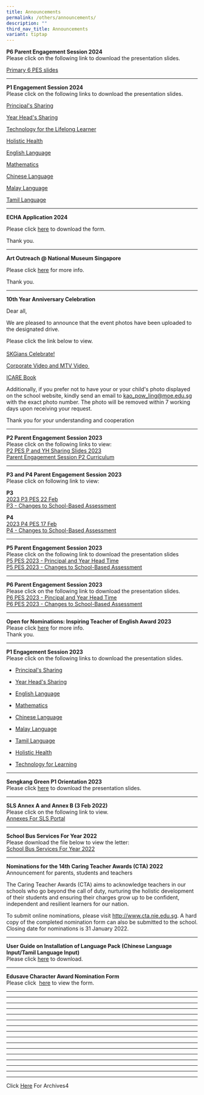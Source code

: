 ```yaml
---
title: Announcements
permalink: /others/announcements/
description: ""
third_nav_title: Announcements
variant: tiptap
---
```

<p></p>
<p><strong>P6 Parent Engagement Session 2024<br></strong>Please click on
the following link to download the presentation slides.</p>
<p><a href="/files/Primary_6_PES.pdf" rel="noopener noreferrer nofollow" target="_blank">Primary 6 PES slides</a>
</p>
<hr>
<p><strong>P1 Engagement Session 2024<br></strong>Please click on the following
links to download the presentation slides.</p>
<p><a href="/files/Principal_Sharing.pdf" rel="noopener noreferrer nofollow" target="_blank">Principal's Sharing</a>
</p>
<p><a href="/files/Year_Head_Sharing.pdf" rel="noopener noreferrer nofollow" target="_blank">Year Head's Sharing</a>
</p>
<p><a href="/files/Technology_for_Learning.pdf" rel="noopener noreferrer nofollow" target="_blank">Technology for the Lifelong Learner</a>
</p>
<p><a href="/files/Holistic_Health.pdf" rel="noopener noreferrer nofollow" target="_blank">Holistic Health</a>
</p>
<p><a href="/files/English_Language.pdf" rel="noopener noreferrer nofollow" target="_blank">English Language</a>
</p>
<p><a href="/files/Mathematics_2024.pdf" rel="noopener noreferrer nofollow" target="_blank">Mathematics</a>
</p>
<p><a href="/files/Chinese_Language.pdf" rel="noopener noreferrer nofollow" target="_blank">Chinese Language</a>
</p>
<p><a href="/files/Malay_Language.pdf" rel="noopener noreferrer nofollow" target="_blank">Malay Language</a>
</p>
<p><a href="/files/Tamil_Language.pdf" rel="noopener noreferrer nofollow" target="_blank">Tamil Language</a>
</p>
<hr>
<p><strong>ECHA Application 2024</strong>
</p>
<p>Please click <a href="https://docs.google.com/document/d/1hz1IhJCLECUDAyEUmUG0NGEq29Wy1eOl/edit?usp=drive_link&amp;ouid=109524831007664083125&amp;rtpof=true&amp;sd=true" rel="noopener" target="_blank">here</a> to
download the form.</p>
<p>Thank you.</p>
<hr>
<p><strong>Art Outreach @ National Museum Singapore</strong>
</p>
<p>Please click <a href="https://drive.google.com/file/d/1wXeEPxAgJBx3knqtrYqNILt26RMJ0xrD/view?usp=drive_link" rel="noopener" target="_blank">here</a> for
more info.</p>
<p>Thank you.</p>
<hr>
<p><strong>10th Year Anniversary Celebration</strong>
</p>
<p>Dear all,</p>
<p>We are pleased to announce that the event photos have been uploaded to
the designated drive.&nbsp;</p>
<p>Please click the link below to view.
<br>
<br><a href="https://drive.google.com/drive/folders/1s2eae6oBfmkk-Y4OBZM-vFcOTuWjbXOH?usp=sharing" rel="noopener" target="_blank">SKGians Celebrate!</a>
</p>
<p><a href="/others/announcements/10thyearanniversarycelebration/" rel="noopener noreferrer nofollow" target="_blank">Corporate Video and MTV Video&nbsp;</a>
</p>
<p><a href="https://drive.google.com/drive/folders/1--zrSWJ7DkQG_FIZfQXhHaGRM0Sp7tLz" rel="noopener" target="_blank">ICARE Book</a>
</p>
<p>Additionally, if you prefer not to have your or your child's photo displayed
on the school website, kindly send an email to <a href="mailto:kao_pow_ling@moe.edu.sg" rel="noopener noreferrer nofollow" target="">kao_pow_ling@moe.edu.sg</a> with the
exact photo number. The photo will be removed within 7 working days upon
receiving your request.</p>
<p>Thank you for your understanding and cooperation</p>
<hr>
<p><strong>P2 Parent Engagement Session 2023<br></strong>Please click on
the following links to view:
<br><a href="/files/P2%20PES%20P%20and%20YH%20Sharing%20Slides%202023%20for%20Uploading.pdf" rel="noopener" target="_blank">P2 PES P and YH Sharing Slides 2023</a> 
<br><a href="/files/Parent%20Engagement%20Session_P2%20Curriculum_for%20uploading.pdf" rel="noopener" target="_blank">Parent Engagement Session P2 Curriculum</a>
</p>
<hr>
<p><strong>P3 and P4 Parent Engagement Session 2023<br></strong>Please click
on following link to view:</p>
<p><strong>P3<br></strong><a href="/files/2023%20P3%20PES%2022%20Feb%20_P%20and%20YH%20talk.pdf" rel="noopener" target="_blank">2023 P3 PES 22 Feb</a> 
<br><a href="/files/Changes%20to%20School-Based%20Assessment_P3%20PES%202023.pdf" rel="noopener" target="_blank">P3 - Changes to School-Based Assessment</a>
</p>
<p><strong>P4<br></strong><a href="/files/2023%20P4%20PES_17%20Feb.pdf" rel="noopener" target="_blank">2023 P4 PES 17 Feb</a> 
<br><a href="/files/Changes%20to%20School-Based%20Assessment_P4%20PES%202023.pdf" rel="noopener" target="_blank">P4 - Changes to School-Based Assessment</a>
</p>
<hr>
<p><strong>P5 Parent Engagement Session 2023<br></strong>Please click on
the following link to download the presentation slides
<br><a href="/files/1%20P5%20PES%202023%20-%20Principal%20and%20YH%20Time%20For%20website.pdf" rel="noopener noreferrer nofollow" target="_blank">P5 PES 2023 - Principal and Year Head Time</a> 
<br><a href="/files/2%20P5%20PES%202023%20-%20Changes%20to%20School-Based%20Assessment.pdf" rel="noopener noreferrer nofollow" target="_blank">P5 PES 2023 - Changes to School-Based Assessment</a>
</p>
<hr>
<p><strong>P6 Parent Engagement Session 2023<br></strong>Please click on
the following link to download the presentation slides.
<br><a href="/files/1%20P6%20PES%202023%20-%20Principal%20and%20YH%20Time%20for%20uploading.pdf" rel="noopener" target="_blank">P6 PES 2023 - Pincipal and Year Head Time</a> 
<br><a href="/files/2%20P6%20PES%202023%20-%20Changes%20to%20School-Based%20Assessment%20for%20uploading.pdf" rel="noopener" target="_blank">P6 PES 2023 - Changes to School-Based Assessment</a>
</p>
<hr>
<p><strong>Open for Nominations: Inspiring Teacher of English Award 2023<br></strong>Please
click&nbsp;<a href="/others/announcements/open-for-nominations-inspiring-teacher-of-english-award-2023" rel="noopener noreferrer nofollow" target="_blank">here</a> for
more info.
<br>Thank you.</p>
<hr>
<p><strong>P1 Engagement Session 2023<br></strong>Please click on the following
links to download the presentation slides.</p>
<ul data-tight="true" class="tight">
<li>
<p><a href="/files/Principals%20Sharing.pdf" rel="noopener noreferrer nofollow" target="_blank">Principal's Sharing</a>
</p>
</li>
<li>
<p><a href="/files/Year%20Head%20Sharing.pdf" rel="noopener noreferrer nofollow" target="_blank">Year Head's Sharing</a>
</p>
</li>
<li>
<p><a href="/files/English%20Language.pdf" rel="noopener noreferrer nofollow" target="_blank">English Language</a>
</p>
</li>
<li>
<p><a href="/files/Mathematics.pdf" rel="noopener noreferrer nofollow" target="_blank">Mathematics</a>
</p>
</li>
<li>
<p><a href="/files/Chinese%20Language.pdf" rel="noopener noreferrer nofollow" target="_blank">Chinese Language</a>
</p>
</li>
<li>
<p><a href="/files/Malay%20Language.pdf" rel="noopener noreferrer nofollow" target="_blank">Malay Language</a>
</p>
</li>
<li>
<p><a href="/files/Tamil%20Language.pdf" rel="noopener noreferrer nofollow" target="_blank">Tamil Language</a>
</p>
</li>
<li>
<p><a href="/files/Holistic%20Health.pdf" rel="noopener noreferrer nofollow" target="_blank">Holistic Health</a>
</p>
</li>
<li>
<p><a href="/files/Technology%20for%20Learning.pdf" rel="noopener noreferrer nofollow" target="_blank">Technology for Learning</a>
</p>
</li>
</ul>
<hr>
<p><strong>Sengkang Green P1 Orientation 2023</strong> 
<br>Please click&nbsp;<a href="/files/SengKang%20Green%20P1%20Orientation%202023%20Updated.pdf" rel="noopener" target="_blank">here</a>&nbsp;to
download the presentation slides.</p>
<hr>
<p><strong>SLS Annex A and Annex B (3 Feb 2022)<br></strong>Please click
on the following link to view.
<br><a href="/files/Annexes%20For%20SLS.pdf" rel="noopener" target="_blank">Annexes For SLS Portal</a>
</p>
<hr>
<p><strong>School Bus Services For Year 2022<br></strong>Please download
the file below to view the letter:
<br><a href="/files/School%20Bus%20Services%20for%20Year%202022.pdf" rel="noopener" target="_blank">School Bus Services For Year 2022</a>
</p>
<hr>
<p><strong>Nominations for the 14th Caring Teacher Awards (CTA) 2022<br></strong>Announcement
for parents, students and teachers</p>
<p>The Caring Teacher Awards (CTA) aims to acknowledge teachers in our schools
who go beyond the call of duty, nurturing the holistic development of their
students and ensuring their charges grow up to be confident, independent
and resilient learners for our nation.</p>
<p>To submit online nominations, please visit&nbsp;<a href="http://www.cta.nie.edu.sg/" rel="noopener noreferrer nofollow" target="_blank">http://www.cta.nie.edu.sg</a>. A hard
copy of the completed nomination form can also be submitted to the school.
Closing date for nominations is 31 January 2022.</p>
<hr>
<p><strong>User Guide on Installation of Language Pack (Chinese Language Input/Tamil Language Input)<br></strong>Please
click&nbsp;<a href="/files/User%20Guide%20to%20install%20language%20in%20Win%2010.pdf" rel="noopener" target="_blank">here</a>&nbsp;to
download.</p>
<hr>
<p><strong>Edusave Character Award Nomination Form<br></strong>Please click&nbsp;
<a href="/files/ECHA%20NOMINATION%20FORM%202020.pdf" rel="noopener" target="_blank">here</a>&nbsp;to view the form.<strong><br></strong>
</p>
<hr>
<hr>
<hr>
<hr>
<hr>
<hr>
<hr>
<hr>
<hr>
<hr>
<hr>
<hr>
<hr>
<hr>
<hr>
<hr>
<p>Click&nbsp;<a href="/others/announcements-archives" rel="noopener noreferrer nofollow" target="">Here</a>&nbsp;For
Archives4</p>